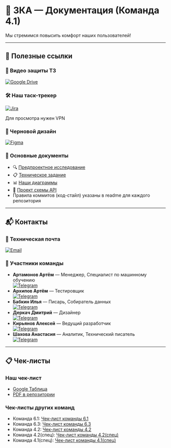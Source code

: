 # 🚌 3КА — Документация (Команда 4.1)

Мы стремимся повысить комфорт наших пользователей!

---
## 🔗 Полезные ссылки

### 📼 Видео защиты ТЗ
[![Google Drive](https://img.shields.io/badge/-Видеопрезентация_ТЗ-4285F4?style=for-the-badge&logo=google-drive&logoColor=white)](https://drive.google.com/file/d/1yxZZP442D4Zxdx_cOVYGXXymLhx-tv3n/view?usp=sharing)

### 🛠️ Наш таск-трекер
[![Jira](https://img.shields.io/badge/-Таск_трекер-0052CC?style=for-the-badge&logo=jira&logoColor=white)](https://id.atlassian.com/invite/p/jira-software?id=7DTiqkg_QVmaYbF24pnQvw)

Для просмотра нужен VPN

### 🎨 Черновой дизайн
[![Figma](https://img.shields.io/badge/-Брендбук_и_макеты-FF726B?style=for-the-badge&logo=figma&logoColor=white)](https://www.figma.com/design/YlVnYOEYRukFRYZZsrmGnH/3%D0%9A%D0%90?node-id=0-1&t=XnexoksD3CxK5pXI-1)

### 📄 Основные документы
- 🔍 [Предпроектное исследование](Предпроектное%20исследование.pdf)
- 📋 [Техническое задание](Техническое%20задание.pdf)  
- 📊 [Наши диаграммы](Приложения/Диаграммы/png)  
- 📡 [Проект схемы API](https://publictransport2025.github.io/api/api.html)
- Правила коммитов (код-стайл) указаны в readme для каждого репозитория

---
## 📬 Контакты

### 📧 Техническая почта
[![Email](https://img.shields.io/badge/-Техническая_почта-D14836?style=flat-square&logo=gmail&logoColor=white)](mailto:3threeka@gmail.com)

### 👥 Участники команды
- **Артамонов Артём** — Менеджер, Специалист по машинному обучению  
  [![Telegram](https://img.shields.io/badge/Telegram-@IN_THESESHADOWS-0088cc?style=flat&logo=telegram)](https://t.me/IN_THESESHADOWS)  
- **Архипов Артём** — Тестировщик  
  [![Telegram](https://img.shields.io/badge/Telegram-@NISEGIF-0088cc?style=flat&logo=telegram)](https://t.me/NISEGIF)  
- **Бабкин Илья** — Писарь, Собиратель данных  
  [![Telegram](https://img.shields.io/badge/Telegram-@torg_ymecten-0088cc?style=flat&logo=telegram)](https://t.me/torg_ymecten)  
- **Деркач Дмитрий** — Дизайнер  
  [![Telegram](https://img.shields.io/badge/Telegram-@midnight70-0088cc?style=flat&logo=telegram)](https://t.me/midnight70)  
- **Кирьянов Алексей** — Ведущий разработчик  
  [![Telegram](https://img.shields.io/badge/Telegram-@aleksey183681-0088cc?style=flat&logo=telegram)](https://t.me/aleksey183681)  
- **Шахова Анастасия** — Аналитик, Технический писатель  
  [![Telegram](https://img.shields.io/badge/Telegram-@nastashdochafruktcom-0088cc?style=flat&logo=telegram)](https://t.me/nastashdochafruktcom)

---

## 📋 Чек-листы

### Наш чек-лист
- [Google Таблица](https://docs.google.com/spreadsheets/d/1HykMUZnbwDM_4M6yXX6ubWmZNCqc3tGkh4k-YAq8fiY/edit?gid=0#gid=0)
- [PDF в репозитории](Кросс-проверки.pdf)

### Чек-листы других команд
- Команда 6.1: [Чек-лист команды 6.1](ссылка_на_чек_лист_6.1)
- Команда 6.3: [Чек-лист команды 6.3](https://github.com/VisualMusic-VSU/visualmusic/blob/main/docs/business/check.xlsx)
- Команда 4.2: [Чек-лист команды 4.2](https://docs.google.com/spreadsheets/d/1lwph-JD6tX1onNCKyex44mHNspuksem1BCGclfP7gRA/edit?gid=1886118477#gid=1886118477)
- Команда 4.2(спец): [Чек-лист команды 4.2(спец)](https://github.com/anya-ananasss/Defense-Discover/blob/main/Documentation%2F%D0%A7%D0%B5%D0%BA%D0%BB%D0%B8%D1%81%D1%82%20%28%D0%A1%D0%9A%2C%202%20%D0%B3%D1%80%D1%83%D0%BF%D0%BF%D0%B0%29.pdf)
- Команда 4.1(спец): [Чек-лист команды 4.1(спец)](https://github.com/noviyblock/TechTrek-Web-repository/blob/main/%D0%A7%D0%B5%D0%BA%D0%BB%D0%B8%D1%81%D1%82%201%20%D1%8D%D1%82%D0%B0%D0%BF%20-%20%D0%A7%D0%B5%D0%BA-%D0%BB%D0%B8%D1%81%D1%82%20%E2%84%961.pdf)
